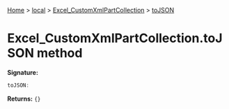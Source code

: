 [Home](./index) &gt; [local](local.md) &gt; [Excel\_CustomXmlPartCollection](local.excel_customxmlpartcollection.md) &gt; [toJSON](local.excel_customxmlpartcollection.tojson.md)

# Excel\_CustomXmlPartCollection.toJSON method


**Signature:**
```javascript
toJSON:
```
**Returns:** `{}`

